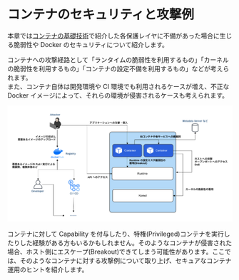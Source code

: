 # コンテナのセキュリティと攻撃例

本章では[コンテナの基礎技術](../container-basics.md)で紹介した各保護レイヤに不備があった場合に生じる脆弱性や Docker のセキュリティについて紹介します。

コンテナへの攻撃経路として「ランタイムの脆弱性を利用するもの」「カーネルの脆弱性を利用するもの」「コンテナの設定不備を利用するもの」などが考えられます。  
また、コンテナ自体は開発環境や CI 環境でも利用されるケースが増え、不正な Docker イメージによって、それらの環境が侵害されるケースも考えられます。

![Docker Atatck Vector](./img/docker-attack-vector.png)

コンテナに対して Capability を付与したり、特権(Privileged)コンテナを実行したりした経験がある方もいるかもしれません。そのようなコンテナが侵害された場合、ホスト側にエスケープ(Breakout)できてしまう可能性があります。ここでは、そのようなコンテナに対する攻撃例について取り上げ、セキュアなコンテナ運用のヒントを紹介します。

